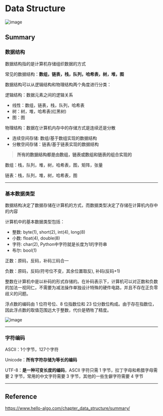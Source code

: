 # Data Structure
![image](https://github.com/Kainan-Liu/Computer-Science-Foundation/assets/146005327/9b79f144-c34b-4d70-a294-c8206454ebcd)

## Summary

### 数据结构

数据结构指的是计算机存储组织数据的方式

常见的数据结构：**数组，链表，栈，队列，哈希表，树，堆，图**

数据结构可以从逻辑结构和物理结构两个角度进行分类：

逻辑结构：数据元素之间的逻辑关系

- 线性：数组，链表，栈，队列，哈希表
- 树：树，堆，哈希表(红黑树)
- 图：图

物理结构：数据在计算机内存中的存储方式是连续还是分散

- 连续空间存储: 数组/基于数组实现的数据结构
- 分散空间存储：链表/基于链表实现的数据结构

> **所有的数据结构都是由数组，链表或数组和链表的组合实现的**

数组：栈，队列，堆，树，哈希表，图，矩阵，张量

链表：栈，队列，堆，树，哈希表，图

--------

### 基本数据类型

数据结构决定了数据存储在计算机的方式，而数据类型决定了存储在计算机内存中的内容

计算机中的基本数据类型包括：

- 整数: byte(1), short(2), int(4), long(8)
- 小数: float(4), double(8)
- 字符: char(2), Python中字符就是长度为1的字符串
- 布尔: bool(1)

正数：原码，反码，补码三码合一

负数：原码，反码(符号位不变，其余位置取反), 补码(反码+1)

整数在计算机中是以补码的形式存储的。在补码表示下，计算机可以对正数和负数的加法一视同仁，不需要为减法操作单独设计特殊的硬件电路，并且不存在正负零歧义的问题。

浮点数的编码由 1 位符号位、8 位指数位和 23 位分数位构成。由于存在指数位，因此浮点数的取值范围远大于整数，代价是牺牲了精度。

![image](https://github.com/Kainan-Liu/Computer-Science-Foundation/assets/146005327/d1c1fedf-4bd1-4be3-aff4-5041c5877e4b)

--------

### 字符编码

ASCII：1个字节，127个字符

Unicode：**所有字符存储为等长的编码**

UTF-8：**是一种可变长度的编码**，ASCII 字符只需 1 字节，拉丁字母和希腊字母需要 2 字节，常用的中文字符需要 3 字节，其他的一些生僻字符需要 4 字节

--------

## Reference

https://www.hello-algo.com/chapter_data_structure/summary/

